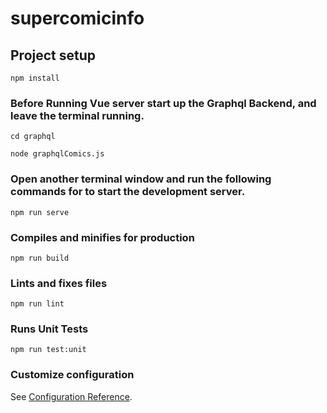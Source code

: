 # supercomicinfo

## Project setup
```
npm install
```
### Before Running Vue server start up the Graphql Backend, and leave the terminal running.
```
cd graphql
```
```
node graphqlComics.js
```

### Open another terminal window  and run the following commands for to start the development server.
```
npm run serve
```

### Compiles and minifies for production
```
npm run build
```

### Lints and fixes files
```
npm run lint
```
### Runs Unit Tests
```
npm run test:unit
```

### Customize configuration
See [Configuration Reference](https://cli.vuejs.org/config/).
